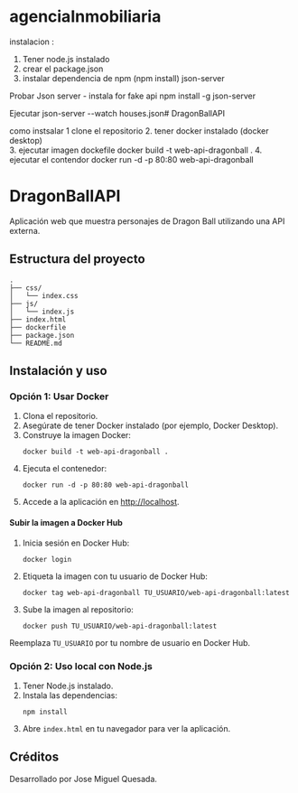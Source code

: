 # agenciaInmobiliaria



instalacion :

1. Tener node.js instalado
2. crear el package.json
3. instalar dependencia de npm (npm install) json-server

Probar Json server
    - instala for fake api
    npm install -g json-server

Ejecutar 
    json-server --watch houses.json# DragonBallAPI














como instsalar
1 clone el repositorio
2. tener docker instalado (docker desktop)    
3. ejecutar imagen dockefile
   docker build -t web-api-dragonball .
4. ejecutar el contendor
   docker run -d -p 80:80 web-api-dragonball
# DragonBallAPI

Aplicación web que muestra personajes de Dragon Ball utilizando una API externa.

## Estructura del proyecto

```
.
├── css/
│   └── index.css
├── js/
│   └── index.js
├── index.html
├── dockerfile
├── package.json
└── README.md
```

## Instalación y uso

### Opción 1: Usar Docker

1. Clona el repositorio.
2. Asegúrate de tener Docker instalado (por ejemplo, Docker Desktop).
3. Construye la imagen Docker:
   ```
   docker build -t web-api-dragonball .
   ```
4. Ejecuta el contenedor:
   ```
   docker run -d -p 80:80 web-api-dragonball
   ```
5. Accede a la aplicación en [http://localhost](http://localhost).

#### Subir la imagen a Docker Hub

1. Inicia sesión en Docker Hub:
   ```
   docker login
   ```
2. Etiqueta la imagen con tu usuario de Docker Hub:
   ```
   docker tag web-api-dragonball TU_USUARIO/web-api-dragonball:latest
   ```
3. Sube la imagen al repositorio:
   ```
   docker push TU_USUARIO/web-api-dragonball:latest
   ```
Reemplaza `TU_USUARIO` por tu nombre de usuario en Docker Hub.

### Opción 2: Uso local con Node.js

1. Tener Node.js instalado.
2. Instala las dependencias:
   ```
   npm install
   ```
3. Abre `index.html` en tu navegador para ver la aplicación.

## Créditos

Desarrollado por Jose Miguel Quesada.